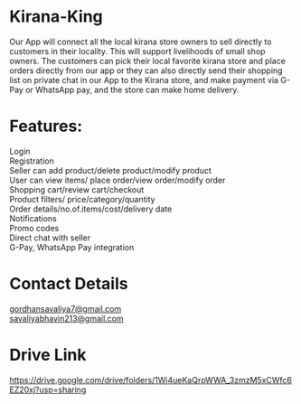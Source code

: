# Kirana-King
Our App will connect all the local kirana store owners to sell directly to customers in their locality. This will support livelihoods of small shop owners.  The customers can pick their local favorite kirana store and place orders directly from our app or they can also directly send their shopping list on private chat in our App to the Kirana store, and make payment via G-Pay or WhatsApp pay, and the store can make home delivery.

# Features:

Login<br>
Registration<br>
Seller can add product/delete product/modify product<br>
User can view items/ place order/view order/modify order<br>
Shopping cart/review cart/checkout<br>
Product filters/ price/category/quantity<br>
Order details/no.of.items/cost/delivery date<br>
Notifications<br>
Promo codes<br>
Direct chat with seller<br>
G-Pay, WhatsApp Pay integration<br>

# Contact Details<br>
gordhansavaliya7@gmail.com<br>
savaliyabhavin213@gmail.com<br>

# Drive Link
https://drive.google.com/drive/folders/1Wj4ueKaQrpWWA_3zmzM5xCWfc6EZ20xj?usp=sharing